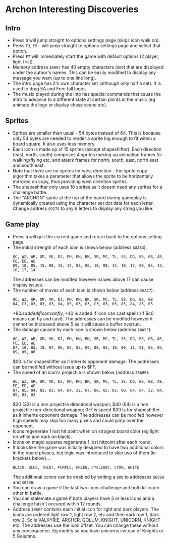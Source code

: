 # Archon Interesting Discoveries

## Intro

- Press `Q` will jump straight to options settings page (skips icon walk on).
- Press `F3`, `F5` - will jump straight to options settings page and select that option.
- Press `F7` will immediately start the game with default options (2 player, light first).
- Memory address `$A907` has 40 empty characters (`$00`) that are displayed under the author's names. This can be
  easily modified to display any message you want (up to one line long).
- The intro page has it's own character set (although only half a set). It is used to drag EA and Free fall logos.
- The music played during the into has special commands that cause the intro to advance to a different state at
  certain points in the music (eg animate the logo or display chase scene etc).

## Sprites

- Sprites are smaller than usual - 54 bytes instead of 64. This is because only 54 bytes are needed to render a
  sprite big enough to fit within a board square. It also uses less memory.
- Each icon is made up of 15 sprites (except shapeshifter). Each direction (east, north, south) comprises 4 sprites
  making up animation frames for walking/flying etc, and atatck frames for north, south, east, north east and south
  east.
- Note that there are no sprites for west direction - the sprite copy algorithm takes a parameter that allows the
  sprite to be horizontally mirrored on copy, thus providing west direction sprites.
- The shapeshifter only uses 10 sprites as it doesnt need any sprites for a challenge battle.
- The "ARCHON" sprite at the top of the baord during gameplay is dynamically created using the character set dot data
  for each letter. Change address `$9274` to any 6 letters to display any string you like.

## Game play

- Press `Q` will quit the current game and return back to the options setting page.
- The initial strength of each icon is shown below (address `$8AB3`):
  ```
  UC, WZ, AR, GM, VK, DJ, PH, KN, BK, SR, MC, TL, SS, DG, BS, GB, AE, FE, EE, WE
  09, 10, 05, 15, 08, 15, 12, 05, 06, 10, 08, 14, 10, 17, 08, 05, 12, 10, 17, 14
  ```
  The addresses can be modifed however values above 17 can cause display issues.
- The number of moves of each icon is shown below (address `$8AC7`):
  ```
  UC, WZ, AR, GM, VK, DJ, PH, KN, BK, SR, MC, TL, SS, DG, BS, GB
  04, C3, 03, 03, 83, 84, 85, 03, 03, C3, 03, 03, 85, 84, 83, 03
  ```
  +$80 is added if icon can fly; +$40 is added if icon can cast spells (if $c0 means can fly and cast).
  The addresses can be modifed however it cannot be increased above 5 as it will cause a buffer overrun.
- The damage caused by each icon is shown below (address `$8A9F`):
  ```
  UC, WZ, AR, GM, VK, DJ, PH, KN, BK, SR, MC, TL, SS, DG, BS, GB, AE, FE, EE, WE
  07, 10, 05, 10, 07, 06, 02, 05, 09, 08, 04, 10, 00, 11, 01, 05, 05, 09, 09, 06
  ```
  $00 is for shapeshifter as it inherits opponent damage.
  The addresses can be modifed without issue up to $FF.
- The speed of an icon's projectile is shown below (address `$8A8B`):
  ```
  UC, WZ, AR, GM, VK, DJ, PH, KN, BK, SR, MC, TL, SS, DG, BS, GB, AE, FE, EE, WE
  07, 05, 04, 03, 03, 04, 64, 32, 07, 06, 03, 03, 00, 04, 64, 32, 04, 05, 03, 03
  ```
  $20 (32) is a non projectile directional weapon; $40 (64) is a non projectile non-directional weapon; 0-7 is speed
  $00 is for shapeshifter as it inherits opponent damage.
  The addresses can be modifed however high speeds may skip too many pixels and could jump over the opponent.
- Icons regenerate 1 lost hit point when on strogest board color (eg light on white and dark on black).
- Icons on magic squares regenerate 1 lost hitpoint after each round.
- It looks like the game was initially designed to have two additional colors in the board phases, but logic was
  introduced to skip two of them (in brackets below)...
  ```
  BLACK, BLUE, (RED), PURPLE, GREEN, (YELLOW), CYAN, WHITE
  ```
  The additional colors can be enabled by writing a `$00` to addresses `$6599` and `$65D0`.
- You can draw a game if the last two icons challenge and both kill each other in battle.
- You can stalemate a game if both players have 3 or less icons and a challenge hasn't occured within 12 rounds.
- Address `$8AFF` contains each initial icon for light and dark players. The icons are ordered light row 1, light
  row 2, etc and then dark row 1, dark row 2. So is VALKYRIE, ARCHER, GOLUM, KNIGHT, UNICORN, KNIGHT etc. The addresses
  use the icon offset. You can change these without any consequence. Eg modify so you have unicorns instead of
  Knights or 5 Golumns.
